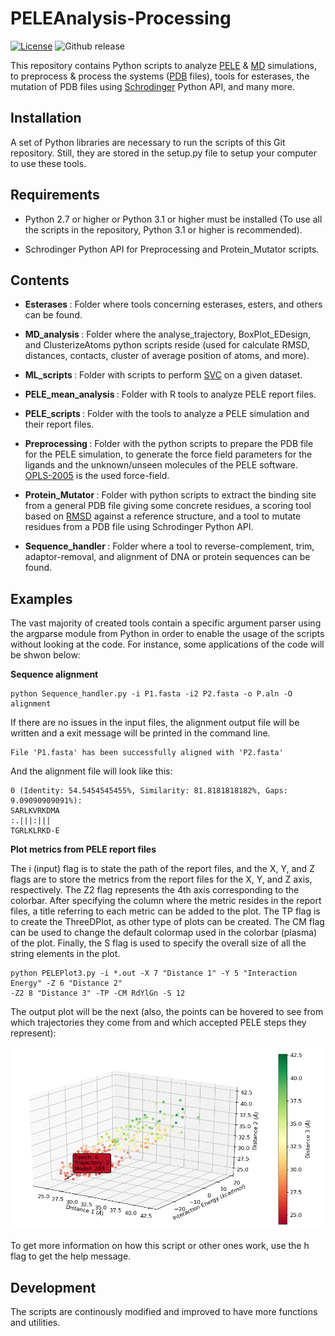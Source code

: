 # PELEAnalysis-Processing

[![License](https://img.shields.io/badge/License-MIT-blue.svg)](https://doge.mit-license.org/)
![Github release](https://img.shields.io/github/release/PELEAnalysis-Processing/PELEAnalysis-Processing.svg)

This repository contains Python scripts to analyze [PELE](https://pele.bsc.es/pele.wt) & [MD](https://en.wikipedia.org/wiki/Molecular_dynamics) simulations, to preprocess & process the systems ([PDB](http://www.wwpdb.org/documentation/file-format) files), tools for esterases, the mutation of PDB files using [Schrodinger](https://www.schrodinger.com/) Python API, and many more.

## Installation

A set of Python libraries are necessary to run the scripts of this Git repository. Still, they are stored in the setup.py file to setup your computer to use these tools.

## Requirements

* Python 2.7 or higher or Python 3.1 or higher must be installed (To use all the scripts in the repository, Python 3.1 or higher is recommended).

* Schrodinger Python API for Preprocessing and Protein\_Mutator scripts.

## Contents

* <b> Esterases </b>: Folder where tools concerning esterases, esters, and others can be found.

* <b> MD\_analysis </b>: Folder where the analyse\_trajectory, BoxPlot_EDesign, and ClusterizeAtoms python scripts reside (used for calculate RMSD, distances, contacts, cluster of average position of atoms, and more).

* <b> ML\_scripts </b>: Folder with scripts to perform [SVC](https://en.wikipedia.org/wiki/Support-vector_machine) on a given dataset.

* <b> PELE\_mean\_analysis </b>: Folder with R tools to analyze PELE report files.

* <b> PELE\_scripts </b>: Folder with the tools to analyze a PELE simulation and their report files.

* <b> Preprocessing </b>: Folder with the python scripts to prepare the PDB file for the PELE simulation, to generate the force field parameters for the ligands and the unknown/unseen molecules of the PELE software. [OPLS-2005](https://en.wikipedia.org/wiki/OPLS) is the used force-field.

* <b> Protein\_Mutator </b>: Folder with python scripts to extract the binding site from a general PDB file giving some concrete residues, a scoring tool based on [RMSD](https://en.wikipedia.org/wiki/Root-mean-square_deviation_of_atomic_positions) against a reference structure, and a tool to mutate residues from a PDB file using Schrodinger Python API.

* <b> Sequence\_handler </b>: Folder where a tool to reverse-complement, trim, adaptor-removal, and alignment of DNA or protein sequences can be found.

## Examples

The vast majority of created tools contain a specific argument parser using the argparse module from Python in order to enable the usage of the scripts without looking at the code. For instance, some applications of the code will be shwon below:

<b> Sequence alignment </b>

```
python Sequence_handler.py -i P1.fasta -i2 P2.fasta -o P.aln -O alignment
```

If there are no issues in the input files, the alignment output file will be written and a exit message will be printed in the command line.

```
File 'P1.fasta' has been successfully aligned with 'P2.fasta'
```

And the alignment file will look like this:

```
0 (Identity: 54.5454545455%, Similarity: 81.8181818182%, Gaps: 9.09090909091%): 
SARLKVRKDMA
:.|||:|||  
TGRLKLRKD-E
```

<b> Plot metrics from PELE report files </b>

The i (input) flag is to state the path of the report files, and the X, Y, and Z flags are to store the metrics from the report files for the X, Y, and Z axis, respectively. The Z2 flag represents the 4th axis corresponding to the colorbar. After specifying the column where the metric resides in the report files, a title referring to each metric can be added to the plot. The TP flag is to create the ThreeDPlot, as other type of plots can be created. The CM flag can be used to change the default colormap used in the colorbar (plasma) of the plot. Finally, the S flag is used to specify the overall size of all the string elements in the plot.

```
python PELEPlot3.py -i *.out -X 7 "Distance 1" -Y 5 "Interaction Energy" -Z 6 "Distance 2"
-Z2 8 "Distance 3" -TP -CM RdYlGn -S 12
```

The output plot will be the next (also, the points can be hovered to see from which trajectories they come from and which accepted PELE steps they represent):

![Alt text](PELEAnalysis-Processing/PELE_scripts/PELEPlot.png)

To get more information on how this script or other ones work, use the h flag to get the help message.

## Development

The scripts are continously modified and improved to have more functions and utilities.


